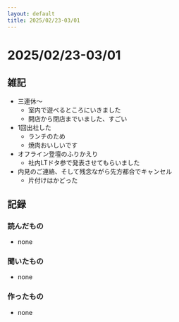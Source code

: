 ```yaml
---
layout: default
title: 2025/02/23-03/01
---
```


# 2025/02/23-03/01

## 雑記

* 三連休〜
  * 室内で遊べるところにいきました
  * 開店から閉店までいました、すごい
* 1回出社した
  * ランチのため
  * 焼肉おいしいです
* オフライン登壇のふりかえり
  * 社内LTドタ参で発表させてもらいました
* 内見のご連絡、そして残念ながら先方都合でキャンセル
  * 片付けはかどった

## 記録

### 読んだもの

* none

### 聞いたもの

* none

### 作ったもの

* none
